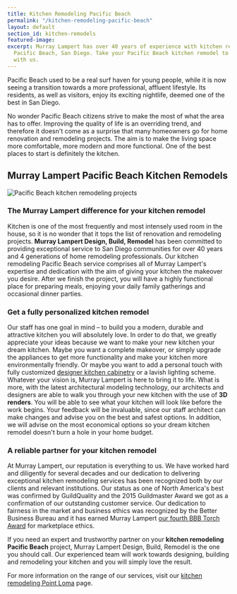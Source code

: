 ```yaml
---
title: Kitchen Remodeling Pacific Beach
permalink: "/kitchen-remodeling-pacific-beach"
layout: default
section_id: kitchen-remodels
featured-image: 
excerpt: Murray Lampert has over 40 years of experience with kitchen remodeling in
  Pacific Beach, San Diego. Take your Pacific Beach kitchen remodel to the next level
  with us.
---
```


Pacific Beach used to be a real surf haven for young people, while it is now seeing a transition towards a more professional, affluent lifestyle. Its residents, as well as visitors, enjoy its exciting nightlife, deemed one of the best in San Diego.

No wonder Pacific Beach citizens strive to make the most of what the area has to offer. Improving the quality of life is an overriding trend, and therefore it doesn't come as a surprise that many homeowners go for home renovation and remodeling projects. The aim is to make the living space more comfortable, more modern and more functional. One of the best places to start is definitely the kitchen.

## Murray Lampert Pacific Beach Kitchen Remodels

![Pacific Beach kitchen remodeling projects](/uploads/lovett-kitchen-remodel-after.jpg)

### The Murray Lampert difference for your kitchen remodel

Kitchen is one of the most frequently and most intensely used room in the house, so it is no wonder that it tops the list of renovation and remodeling projects. <strong>Murray Lampert Design, Build, Remodel</strong> has been committed to providing exceptional service to San Diego communities for over 40 years and 4 generations of home remodeling professionals. Our kitchen remodeling Pacific Beach service comprises all of Murray Lampert's expertise and dedication with the aim of giving your kitchen the makeover you desire. After we finish the project, you will have a highly functional place for preparing meals, enjoying your daily family gatherings and occasional dinner parties.

### Get a fully personalized kitchen remodel

Our staff has one goal in mind – to build you a modern, durable and attractive kitchen you will absolutely love. In order to do that, we greatly appreciate your ideas because we want to make your new kitchen your dream kitchen. Maybe you want a complete makeover, or simply upgrade the appliances to get more functionality and make your kitchen more environmentally friendly. Or maybe you want to add a personal touch with fully customized <a href="http://murraylampert.com/san-diego-custom-cabinet-construction-services/">designer kitchen cabinetry</a> or a lavish lighting scheme. Whatever your vision is, Murray Lampert is here to bring it to life.
What is more, with the latest architectural modeling technology, our architects and designers are able to walk you through your new kitchen with the use of <strong>3D renders</strong>. You will be able to see what your kitchen will look like before the work begins. Your feedback will be invaluable, since our staff architect can make changes and advise you on the best and safest options. In addition, we will advise on the most economical options so your dream kitchen remodel doesn't burn a hole in your home budget.

### A reliable partner for your kitchen remodel

At Murray Lampert, our reputation is everything to us. We have worked hard and diligently for several decades and our dedication to delivering exceptional kitchen remodeling services has been recognized both by our clients and relevant institutions. Our status as one of North America's best was confirmed by GuildQuality and the 2015 Guildmaster Award we got as a confirmation of our outstanding customer service. Our dedication to fairness in the market and business ethics was recognized by the Better Business Bureau and it has earned Murray Lampert <a href="http://murraylampert.com/another-better-business-bureau-torch-award/">our fourth BBB Torch Award</a> for marketplace ethics.

If you need an expert and trustworthy partner on your <strong>kitchen remodeling Pacific Beach</strong> project, Murray Lampert Design, Build, Remodel is the one you should call. Our experienced team will work towards designing, building and remodeling your kitchen and you will simply love the result.

For more information on the range of our services, visit our <a href="http://murraylampert.com/kitchen-remodeling-point-loma">kitchen remodeling Point Loma</a> page.
